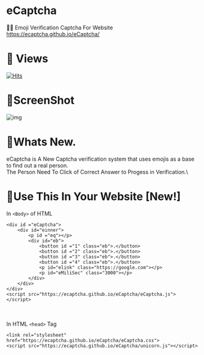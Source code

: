 # eCaptcha
👷‍♂️ Emoji Verification Captcha For Website
https://ecaptcha.github.io/eCaptcha/

# 👀 Views
[![Hits](https://hits.seeyoufarm.com/api/count/incr/badge.svg?url=https%3A%2F%2Fgithub.com%2FeCaptcha%2FeCaptcha&count_bg=%2379C83D&title_bg=%23555555&icon=&icon_color=%23E7E7E7&title=hits&edge_flat=false)](https://hits.seeyoufarm.com)

# 📸ScreenShot

![img](https://cdn.discordapp.com/attachments/881041463834714122/882865855795458098/unknown.png)

# 🤔Whats New.
eCaptcha is A New Captcha verification system that uses emojis as a base to find out a real person.\
The Person Need To Click of Correct Answer to Progess in Verification.\


# 🥳Use This In Your Website [New!]

In `<Body>` of HTML
```
<div id ="eCaptcha">
    <div id="einner">
        <p id ="eq"></p>
        <div id="eb">
            <button id ="1" class="eb">.</button>
            <button id ="2" class="eb">.</button>
            <button id ="3" class="eb">.</button>
            <button id ="4" class="eb">.</button>
            <p id="elink" class="https://google.com"></p>
            <p id="eMiliSec" class="3000"></p>
        </div>
    </div>
</div>
<script src="https://ecaptcha.github.io/eCaptcha/eCaptcha.js"></script>
```
\
\
In HTML `<head>` Tag

```
<link rel="stylesheet" href="https://ecaptcha.github.io/eCaptcha/eCaptcha.css">
<script src="https://ecaptcha.github.io/eCaptcha/unicorn.js"></script>
```

